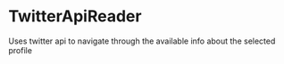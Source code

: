 # TwitterApiReader
Uses twitter api to navigate through the available info about the selected profile